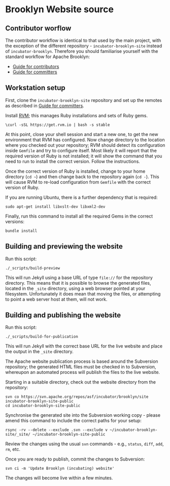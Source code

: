 Brooklyn Website source
=======================

Contributor worflow
-------------------

The contributor workflow is identical to that used by the main project, with
the exception of the different repository - `incubator-brooklyn-site` instead
of `incubator-brooklyn`. Therefore you should familiarise yourself with the
standard workflow for Apache Brooklyn:

* [Guide for contributors][CONTRIB]
* [Guide for committers][COMMIT]

[CONTRIB]: https://brooklyn.incubator.apache.org/community/how-to-contribute.html
[COMMIT]: https://brooklyn.incubator.apache.org/community/committers.html


Workstation setup
-----------------

First, clone the `incubator-brooklyn-site` repository and set up the remotes as
described in [Guide for committers][COMMIT].

Install [RVM](http://rvm.io/); this manages Ruby installations and sets of Ruby
gems.

    \curl -sSL https://get.rvm.io | bash -s stable

At this point, close your shell session and start a new one, to get the new
environment that RVM has configured. Now change directory to the location where
you checked out your repository; RVM should detect its configuration inside
`Gemfile` and try to configure itself. Most likely it will report that the
required version of Ruby is not installed; it will show the command that you
need to run to install the correct version. Follow the instructions.

Once the correct version of Ruby is installed, change to your home directory
(`cd ~`) and then change back to the repository again (`cd -`). This will cause
RVM to re-load configuration from `Gemfile` with the correct version of Ruby.

If you are running Ubuntu, there is a further dependency that is required:

    sudo apt-get install libxslt-dev libxml2-dev

Finally, run this command to install all the required Gems in the correct
versions:

    bundle install


Building and previewing the website
-----------------------------------

Run this script:

    ./_scripts/build-preview

This will run Jekyll using a base URL of type `file://` for the repository
directory. This means that it is possible to browse the generated files,
located in the `_site` directory, using a web browser pointed at your
filesystem. Unfortunately it does mean that moving the files, or attempting to
point a web server host at them, will not work.


Building and publishing the website
-----------------------------------

Run this script:

    ./_scripts/build-for-publication

This will run Jekyll with the correct base URL for the live website and place
the output in the `_site` directory.

The Apache website publication process is based around the Subversion repository; the generated HTML files must be checked in to Subversion, whereupon an automated process will publish the files to the live website.

Starting in a suitable directory, check out the website directory from the repository:

    svn co https://svn.apache.org/repos/asf/incubator/brooklyn/site incubator-brooklyn-site-public
    cd incubator-brooklyn-site-public

Synchronise the generated site into the Subversion working copy - please amend this command to include the correct paths for your setup:

    rsync -rv --delete --exclude .svn --exclude v ~/incubator-brooklyn-site/_site/ ~/incubator-brooklyn-site-public

Review the changes using the usual `svn` commands - e.g., `status`, `diff`, `add`, `rm`, etc.

Once you are ready to publish, commit the changes to Subversion:

    svn ci -m 'Update Brooklyn (incubating) website'

The changes will become live within a few minutes.
